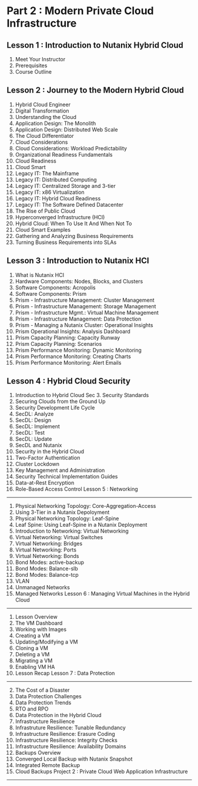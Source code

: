Part 2 : Modern Private Cloud Infrastructure
================
Lesson 1 : Introduction to Nutanix Hybrid Cloud
------------
 1. Meet Your Instructor
 2. Prerequisites
 3. Course Outline

Lesson 2 : Journey to the Modern Hybrid Cloud
------------
 1. Hybrid Cloud Engineer
 2. Digital Transformation
 3. Understanding the Cloud
 4. Application Design: The Monolith
 5. Application Design: Distributed Web Scale
 6. The Cloud Differentiator
 7. Cloud Considerations
 8. Cloud Considerations: Workload Predictability
 9. Organizational Readiness Fundamentals
 10. Cloud Readiness
 11. Cloud Smart
 12. Legacy IT: The Mainframe
 13. Legacy IT: Distributed Computing
 14. Legacy IT: Centralized Storage and 3-tier
 15. Legacy IT: x86 Virtualization
 16. Legacy IT: Hybrid Cloud Readiness
 17. Legacy IT: The Software Defined Datacenter
 18. The Rise of Public Cloud
 19. Hyperconverged Infrastructure (HCI)
 20. Hybrid Cloud: When To Use It And When Not To
 21. Cloud Smart Examples
 22. Gathering and Analyzing Business Requirements
 23. Turning Business Requirements into SLAs

Lesson 3 : Introduction to Nutanix HCI
------------
 1. What is Nutanix HCI
 2. Hardware Components: Nodes, Blocks, and Clusters
 3. Software Components: Acropolis
 4. Software Components: Prism
 5. Prism - Infrastructure Management: Cluster Management
 6. Prism - Infrastructure Management: Storage Management
 7. Prism - Infrastructure Mgmt.: Virtual Machine Management
 8. Prism - Infrastructure Management: Data Protection
 9. Prism - Managing a Nutanix Cluster: Operational Insights
 10. Prism Operational Insights: Analysis Dashboard
 11. Prism Capacity Planning: Capacity Runway
 12. Prism Capacity Planning: Scenarios
 13. Prism Performance Monitoring: Dynamic Monitoring
 14. Prism Performance Monitoring: Creating Charts
 15. Prism Performance Monitoring: Alert Emails
 
Lesson 4 : Hybrid Cloud Security
------------
 1. Introduction to Hybrid Cloud Sec 3. Security Standards
 2. Securing Clouds from the Ground Up
 3. Security Development Life Cycle
 4. SecDL: Analyze
 5. SecDL: Design
 6. SecDL: Implement
 7. SecDL: Test
 8. SecDL: Update
 9. SecDL and Nutanix
 10. Security in the Hybrid Cloud
 11. Two-Factor Authentication
 12. Cluster Lockdown
 13. Key Management and Administration
 14. Security Technical Implementation Guides
 15. Data-at-Rest Encryption
 16. Role-Based Access Control
Lesson 5 : Networking
------------
 1. Physical Networking Topology: Core-Aggregation-Access
 2. Using 3-Tier in a Nutanix Depoloyment
 3. Physical Networking Topology: Leaf-Spine
 4. Leaf Spine: Using Leaf-Spine in a Nutanix Deployment
 5. Introduction to Networking: Virtual Networking
 6. Virtual Networking: Virtual Switches
 7. Virtual Networking: Bridges
 8. Virtual Networking: Ports
 9. Virtual Networking: Bonds
 10. Bond Modes: active-backup
 11. Bond Modes: Balance-slb
 12. Bond Modes: Balance-tcp
 13. VLAN
 14. Unmanaged Networks
 15. Managed Networks
Lesson 6 : Managing Virtual Machines in the Hybrid Cloud
------------
 1. Lesson Overview
 2. The VM Dashboard
 3. Working with Images
 4. Creating a VM
 7. Updating/Modifying a VM
 5. Cloning a VM
 6. Deleting a VM
 7. Migrating a VM
 8. Enabling VM HA
 9. Lesson Recap
Lesson 7 : Data Protection
------------
 2. The Cost of a Disaster
 3. Data Protection Challenges
 4. Data Protection Trends
 5. RTO and RPO
 6. Data Protection in the Hybrid Cloud
 7. Infrastructure Resilience
 8. Infrastruture Resilience: Tunable Redundancy
 9. Infrastructure Resilience: Erasure Coding
 10. Infrastructure Resilience: Integrity Checks
 11. Infrastructure Resilience: Availability Domains
 12. Backups Overview
 14. Converged Local Backup with Nutanix Snapshot
 15. Integrated Remote Backup
 16. Cloud Backups
Project 2 : Private Cloud Web Application Infrastructure
------------
